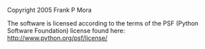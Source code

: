 Copyright 2005 Frank P Mora

The software is licensed according to the terms of the PSF (Python Software Foundation) license found here: http://www.python.org/psf/license/